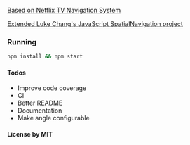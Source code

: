 [Based on Netflix TV Navigation System](https://medium.com/netflix-techblog/pass-the-remote-user-input-on-tv-devices-923f6920c9a8)

[Extended Luke Chang's JavaScript SpatialNavigation project](https://github.com/luke-chang/js-spatial-navigation)

### Running

```bash
npm install && npm start
```

#### Todos
- Improve code coverage 
- CI
- Better README
- Documentation
- Make angle configurable

#### License by MIT
